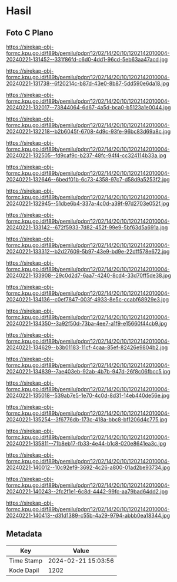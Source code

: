 # Hasil

## Foto C Plano

https://sirekap-obj-formc.kpu.go.id/f89b/pemilu/pdpr/12/02/14/20/10/1202142010004-20240221-131452--331f86fd-c6d0-4dd1-96cd-5eb63aa47acd.jpg

https://sirekap-obj-formc.kpu.go.id/f89b/pemilu/pdpr/12/02/14/20/10/1202142010004-20240221-131738--6f20214c-b87d-43e0-8b87-5dd590e6da18.jpg

https://sirekap-obj-formc.kpu.go.id/f89b/pemilu/pdpr/12/02/14/20/10/1202142010004-20240221-132017--73844064-6d67-4a5d-bca0-b5123a1e0044.jpg

https://sirekap-obj-formc.kpu.go.id/f89b/pemilu/pdpr/12/02/14/20/10/1202142010004-20240221-132218--b2b6045f-6708-4d9c-93fe-96bc83d69a8c.jpg

https://sirekap-obj-formc.kpu.go.id/f89b/pemilu/pdpr/12/02/14/20/10/1202142010004-20240221-132505--fd9caf9c-b237-48fc-94f4-cc324114b33a.jpg

https://sirekap-obj-formc.kpu.go.id/f89b/pemilu/pdpr/12/02/14/20/10/1202142010004-20240221-132646--6bedf01b-6c73-4358-97c7-d58d9a5253f2.jpg

https://sirekap-obj-formc.kpu.go.id/f89b/pemilu/pdpr/12/02/14/20/10/1202142010004-20240221-132945--51dbe6b4-337a-4c0d-a39f-97d2703e052f.jpg

https://sirekap-obj-formc.kpu.go.id/f89b/pemilu/pdpr/12/02/14/20/10/1202142010004-20240221-133142--672f5933-7d82-452f-99e9-5bf63d5a691a.jpg

https://sirekap-obj-formc.kpu.go.id/f89b/pemilu/pdpr/12/02/14/20/10/1202142010004-20240221-133312--b2d27609-5b97-43e9-bd9e-22dff578e672.jpg

https://sirekap-obj-formc.kpu.go.id/f89b/pemilu/pdpr/12/02/14/20/10/1202142010004-20240221-133908--29c0d2d7-6aa7-4240-8cd4-33d70ff5de38.jpg

https://sirekap-obj-formc.kpu.go.id/f89b/pemilu/pdpr/12/02/14/20/10/1202142010004-20240221-134136--c0ef7847-003f-4933-8e5c-ccabf68929e3.jpg

https://sirekap-obj-formc.kpu.go.id/f89b/pemilu/pdpr/12/02/14/20/10/1202142010004-20240221-134350--3a92f50d-73ba-4ee7-a1f9-e15660f44cb9.jpg

https://sirekap-obj-formc.kpu.go.id/f89b/pemilu/pdpr/12/02/14/20/10/1202142010004-20240221-134629--b3b01183-11cf-4caa-85ef-82426e9804b2.jpg

https://sirekap-obj-formc.kpu.go.id/f89b/pemilu/pdpr/12/02/14/20/10/1202142010004-20240221-134839--7ae403eb-92ab-4b7b-947d-26f8c06fbcc5.jpg

https://sirekap-obj-formc.kpu.go.id/f89b/pemilu/pdpr/12/02/14/20/10/1202142010004-20240221-135018--539ab7e5-1e70-4c0d-8d31-14eb440de56e.jpg

https://sirekap-obj-formc.kpu.go.id/f89b/pemilu/pdpr/12/02/14/20/10/1202142010004-20240221-135254--3f6776db-173c-418a-bbc8-bf1206d4c775.jpg

https://sirekap-obj-formc.kpu.go.id/f89b/pemilu/pdpr/12/02/14/20/10/1202142010004-20240221-135811--71b8eb17-fb33-4e44-b1c8-020e8641ea3c.jpg

https://sirekap-obj-formc.kpu.go.id/f89b/pemilu/pdpr/12/02/14/20/10/1202142010004-20240221-140012--10c92ef9-3692-4c26-a800-01ad2be93734.jpg

https://sirekap-obj-formc.kpu.go.id/f89b/pemilu/pdpr/12/02/14/20/10/1202142010004-20240221-140243--2fc2f1e1-6c8d-4442-99fc-aa79bad64dd2.jpg

https://sirekap-obj-formc.kpu.go.id/f89b/pemilu/pdpr/12/02/14/20/10/1202142010004-20240221-140413--d31d1389-c55b-4a29-9794-abbb0ea18344.jpg


## Metadata

| Key        | Value               |
| ---------- | ------------------- |
| Time Stamp | 2024-02-21 15:03:56 |
| Kode Dapil | 1202                |



